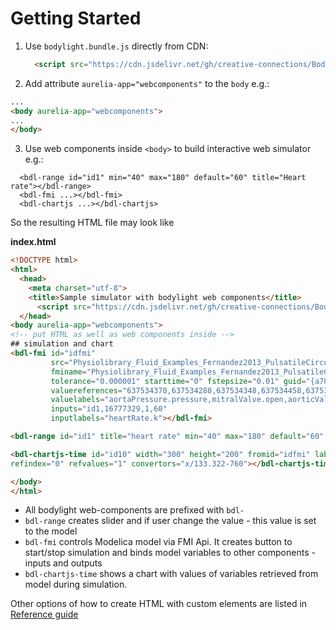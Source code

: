 # Getting Started 
 
1) Use `bodylight.bundle.js` directly from CDN:
    ```html
      <script src="https://cdn.jsdelivr.net/gh/creative-connections/Bodylight.js-Components/dist/bodylight.bundle.js"></script>
    ``` 
     
2) Add attribute  `aurelia-app="webcomponents"` to the `body` e.g.:
```html
...
<body aurelia-app="webcomponents">
...
</body>
```

3) Use web components inside `<body>` to build interactive web simulator e.g.:
```
  <bdl-range id="id1" min="40" max="180" default="60" title="Heart rate"></bdl-range>
  <bdl-fmi ...></bdl-fmi>
  <bdl-chartjs ...></bdl-chartjs>
```

So the resulting HTML file may look like

**index.html**
```html
<!DOCTYPE html>
<html>
  <head>
    <meta charset="utf-8">
    <title>Sample simulator with bodylight web components</title>
      <script src="https://cdn.jsdelivr.net/gh/creative-connections/Bodylight.js-Components/dist/bodylight.bundle.js"></script>
  </head>
<body aurelia-app="webcomponents">
<!-- put HTML as well as web components inside -->
## simulation and chart
<bdl-fmi id="idfmi" 
         src="Physiolibrary_Fluid_Examples_Fernandez2013_PulsatileCirculation.js" 
         fminame="Physiolibrary_Fluid_Examples_Fernandez2013_PulsatileCirculation" 
         tolerance="0.000001" starttime="0" fstepsize="0.01" guid="{a786b906-f58b-4014-8c9b-5df08bd77f4b}" 
         valuereferences="637534370,637534288,637534348,637534458,637534516,637534313,637534482" 
         valuelabels="aortaPressure.pressure,mitralValve.open,aorticValve.open,tricuspidValve.open,pulmonaryValve.open,leftVentricle.volume,rightVentricle.volume,aorta.pressure" 
         inputs="id1,16777329,1,60" 
         inputlabels="heartRate.k"></bdl-fmi>

<bdl-range id="id1" title="heart rate" min="40" max="180" default="60" step="1" maxlength="2"></bdl-range>

<bdl-chartjs-time id="id10" width="300" height="200" fromid="idfmi" labels="Pressure in Aorta [mmHg]" 
refindex="0" refvalues="1" convertors="x/133.322-760"></bdl-chartjs-time>

</body>
</html>
```

* All bodylight web-components are prefixed with `bdl-`
* `bdl-range` creates slider and if user change the value - this value is set to the model
* `bdl-fmi` controls Modelica model via FMI Api. It creates button to start/stop simulation and binds 
model variables to other components - inputs and outputs
* `bdl-chartjs-time` shows a chart with values of variables retrieved from model during simulation.

Other options of how to create HTML with custom elements are listed in <a class="w3-button w3-theme-d1" href="#usersguide/index.md">Reference guide</a>